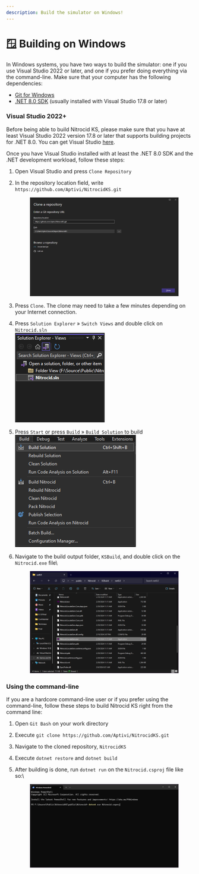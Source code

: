 ```yaml
---
description: Build the simulator on Windows!
---
```


# 🪟 Building on Windows

In Windows systems, you have two ways to build the simulator: one if you use Visual Studio 2022 or later, and one if you prefer doing everything via the command-line. Make sure that your computer has the following dependencies:

* [Git for Windows](https://git-scm.com/download/win)
* [.NET 8.0 SDK](https://dotnet.microsoft.com/en-us/download/dotnet/8.0) (usually installed with Visual Studio 17.8 or later)

### Visual Studio 2022+

Before being able to build Nitrocid KS, please make sure that you have at least Visual Studio 2022 version 17.8 or later that supports building projects for .NET 8.0. You can get Visual Studio [here](https://visualstudio.microsoft.com/).

Once you have Visual Studio installed with at least the .NET 8.0 SDK and the .NET development workload, follow these steps:

1. Open Visual Studio and press `Clone Repository`
2.  In the repository location field, write `https://github.com/Aptivi/NitrocidKS.git`

    <div align="left">

    <figure><img src="../../.gitbook/assets/072-vsbuild.png" alt=""><figcaption></figcaption></figure>

    </div>
3. Press `Clone`. The clone may need to take a few minutes depending on your Internet connection.
4. Press `Solution Explorer` » `Switch Views` and double click on `Nitrocid.sln`\
   ![](../../.gitbook/assets/073-vsbuild.png)
5. Press `Start` or press `Build` » `Build Solution` to build\
   <img src="../../.gitbook/assets/074-vsbuild.png" alt="" data-size="original">
6.  Navigate to the build output folder, `KSBuild`, and double click on the `Nitrocid.exe` file\


    <figure><img src="../../.gitbook/assets/075-vsbuild.png" alt=""><figcaption></figcaption></figure>

### Using the command-line

If you are a hardcore command-line user or if you prefer using the command-line, follow these steps to build Nitrocid KS right from the command line:

1. Open `Git Bash` on your work directory
2. Execute `git clone https://github.com/Aptivi/NitrocidKS.git`
3. Navigate to the cloned repository, `NitrocidKS`
4. Execute `dotnet restore` and `dotnet build`
5.  After building is done, run `dotnet run` on the `Nitrocid.csproj` file like so:\


    <figure><img src="../../.gitbook/assets/076-vsbuild.png" alt=""><figcaption></figcaption></figure>
